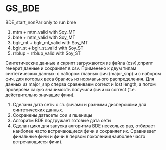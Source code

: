 # GS_BDE
BDE_start_nonPar only to run bme
1. mtm + mtm_valid with Soy_MT
2. bme + mtm_valid with Soy_MT
3. bglr_mt + bglr_mt_valid with Soy_MT
4. bglr_st + bglr_st_valid with Soy_ST
5. rrblup + rrblup_valid with Soy_ST

Синтетические данные и скрипт загружаются из файла (csv),сприпт генерит данные и сохраняет в csv.
Применено к двум типам синтетических данных: с набором главных фич (major_snp) и с набором фич, для которых веса брались из нормального распределения.
Для данных из major_snp сперва сравниваем correct и lost length, а потом проверяем какую значимость получили фичи из correct (т.е. действительно значащие фичи).


1. Сделаны дата сеты с гл. фичами и разными дисперсиями для синтетических данных.
2. Сохранены датасеты сои и пшеницы
3. Алгоритм BDE подгружает готовые дата сеты
4. Сделан цикл для запуска алгоритма BDE несколько раз, отбирает наиболее часто встречающиеся фичи и сохраняет их. Сравнивает финальные фичи и фичи в первом поколении(наиболее часто встречающиеся фичи).
